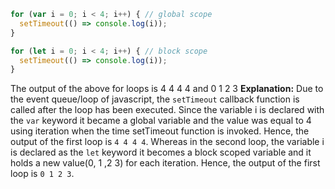 
  ```javascript
  for (var i = 0; i < 4; i++) { // global scope
    setTimeout(() => console.log(i));
  }

  for (let i = 0; i < 4; i++) { // block scope
    setTimeout(() => console.log(i));
  }
  ```

  The output of the above for loops is 4 4 4 4 and 0 1 2 3
  **Explanation:** Due to the event queue/loop of javascript, the `setTimeout` callback function is called after the loop has been executed. Since the variable i is declared with the `var` keyword it became a global variable and the value was equal to 4 using iteration when the time setTimeout function is invoked. Hence, the output of the first loop is `4 4 4 4`. Whereas in the second loop, the variable i is declared as the `let` keyword it becomes a block scoped variable and it holds a new value(0, 1 ,2 3) for each iteration. Hence, the output of the first loop is `0 1 2 3`.
